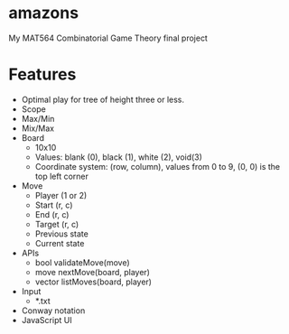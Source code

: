 # amazons

My MAT564 Combinatorial Game Theory final project

# Features
- Optimal play for tree of height three or less.
- Scope
- Max/Min
- Mix/Max
- Board
  - 10x10
  - Values: blank (0), black (1), white (2), void(3)
  - Coordinate system: (row, column), values from 0 to 9, (0, 0) is the top left corner
- Move
  - Player (1 or 2)
  - Start (r, c)
  - End (r, c)
  - Target (r, c)
  - Previous state
  - Current state
- APIs
  - bool validateMove(move)
  - move nextMove(board, player)
  - vector<move> listMoves(board, player)
- Input
  - \*.txt
- Conway notation
- JavaScript UI
